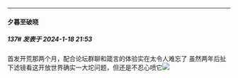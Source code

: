 
*****

####  夕暮至破晓  
##### 137#       发表于 2024-1-18 21:53

首发开荒那两个月，配合论坛群聊和箴言的体验实在太令人难忘了
虽然两年后扯下滤镜看这开放世界确实一大坨问题，但还是不忍心喷它<img src="https://static.saraba1st.com/image/smiley/face2017/118.png" referrerpolicy="no-referrer">

